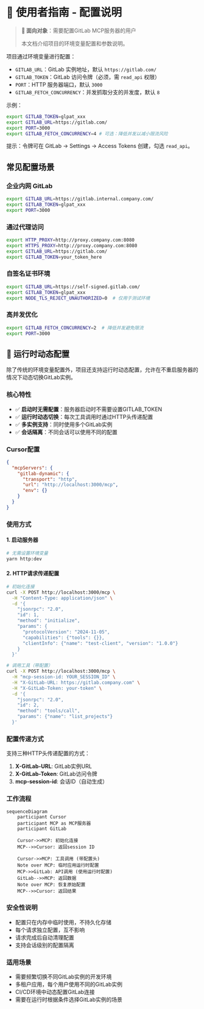 # 👥 使用者指南 - 配置说明

> **📖 面向对象**：需要配置GitLab MCP服务器的用户
>
> 本文档介绍项目的环境变量配置和参数说明。

项目通过环境变量进行配置：

- `GITLAB_URL`：GitLab 实例地址，默认 `https://gitlab.com/`
- `GITLAB_TOKEN`：GitLab 访问令牌（必须，需 `read_api` 权限）
- `PORT`：HTTP 服务器端口，默认 `3000`
 - `GITLAB_FETCH_CONCURRENCY`：并发抓取分支的并发度，默认 `8`

示例：

```bash
export GITLAB_TOKEN=glpat_xxx
export GITLAB_URL=https://gitlab.com/
export PORT=3000
export GITLAB_FETCH_CONCURRENCY=4 # 可选：降低并发以减小限流风险
```

提示：令牌可在 GitLab → Settings → Access Tokens 创建，勾选 `read_api`。

## 常见配置场景

### 企业内网 GitLab
```bash
export GITLAB_URL=https://gitlab.internal.company.com/
export GITLAB_TOKEN=glpat_xxx
export PORT=3000
```

### 通过代理访问
```bash
export HTTP_PROXY=http://proxy.company.com:8080
export HTTPS_PROXY=http://proxy.company.com:8080
export GITLAB_URL=https://gitlab.com/
export GITLAB_TOKEN=your_token_here
```

### 自签名证书环境
```bash
export GITLAB_URL=https://self-signed.gitlab.com/
export GITLAB_TOKEN=glpat_xxx
export NODE_TLS_REJECT_UNAUTHORIZED=0  # 仅用于测试环境
```

### 高并发优化
```bash
export GITLAB_FETCH_CONCURRENCY=2  # 降低并发避免限流
export PORT=3000
```

## 🚀 运行时动态配置

除了传统的环境变量配置外，项目还支持运行时动态配置，允许在不重启服务器的情况下动态切换GitLab实例。

### 核心特性

- ✅ **启动时无需配置**：服务器启动时不需要设置GITLAB_TOKEN
- ✅ **运行时动态切换**：每次工具调用时通过HTTP头传递配置
- ✅ **多实例支持**：同时使用多个GitLab实例
- ✅ **会话隔离**：不同会话可以使用不同的配置

### Cursor配置

```json
{
  "mcpServers": {
    "gitlab-dynamic": {
      "transport": "http",
      "url": "http://localhost:3000/mcp",
      "env": {}
    }
  }
}
```

### 使用方式

#### 1. 启动服务器
```bash
# 无需设置环境变量
yarn http:dev
```

#### 2. HTTP请求传递配置
```bash
# 初始化连接
curl -X POST http://localhost:3000/mcp \
  -H "Content-Type: application/json" \
  -d '{
    "jsonrpc": "2.0",
    "id": 1,
    "method": "initialize",
    "params": {
      "protocolVersion": "2024-11-05",
      "capabilities": {"tools": {}},
      "clientInfo": {"name": "test-client", "version": "1.0.0"}
    }
  }'

# 调用工具（带配置）
curl -X POST http://localhost:3000/mcp \
  -H "mcp-session-id: YOUR_SESSION_ID" \
  -H "X-GitLab-URL: https://gitlab.company.com" \
  -H "X-GitLab-Token: your-token" \
  -d '{
    "jsonrpc": "2.0",
    "id": 2,
    "method": "tools/call",
    "params": {"name": "list_projects"}
  }'
```

### 配置传递方式

支持三种HTTP头传递配置的方式：

1. **X-GitLab-URL**: GitLab实例URL
2. **X-GitLab-Token**: GitLab访问令牌
3. **mcp-session-id**: 会话ID（自动生成）

### 工作流程

```mermaid
sequenceDiagram
    participant Cursor
    participant MCP as MCP服务器
    participant GitLab

    Cursor->>MCP: 初始化连接
    MCP-->>Cursor: 返回session ID

    Cursor->>MCP: 工具调用 (带配置头)
    Note over MCP: 临时应用运行时配置
    MCP->>GitLab: API调用 (使用运行时配置)
    GitLab-->>MCP: 返回数据
    Note over MCP: 恢复原始配置
    MCP-->>Cursor: 返回结果
```

### 安全性说明

- 配置只在内存中临时使用，不持久化存储
- 每个请求独立配置，互不影响
- 请求完成后自动清理配置
- 支持会话级别的配置隔离

### 适用场景

- 需要频繁切换不同GitLab实例的开发环境
- 多租户应用，每个用户使用不同的GitLab实例
- CI/CD环境中动态配置GitLab连接
- 需要在运行时根据条件选择GitLab实例的场景



